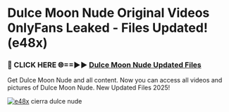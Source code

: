 # Dulce Moon Nude Original Videos 0nlyFans Leaked - Files Updated! (e48x)

<h3>🔴 CLICK HERE 🌐==►► <a href="https://tinyurl.com/yc6ubb5a" rel="nofollow">Dulce Moon Nude Updated Files</a></h3>

Get Dulce Moon Nude and all content. Now you can access all videos and pictures of Dulce Moon Nude. New Updated Files 2025!

[![e48x](https://i.imgur.com/7eu0CRL.gif)](https://tinyurl.com/yc6ubb5a)
cierra dulce nude